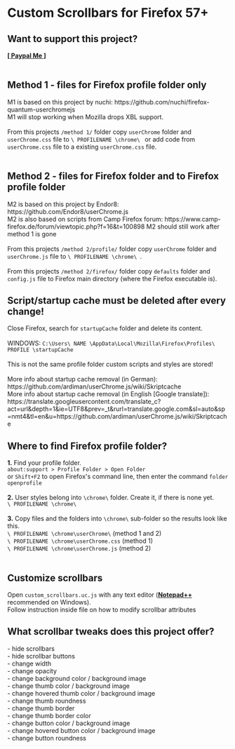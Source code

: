 <h1>Custom Scrollbars for Firefox 57+</h1>
<h2>Want to support this project?</h2>
<b><a href=https://www.paypal.me/tkpay>[ Paypal Me ]</a></b></br>
</br>
<h2>Method 1 - files for Firefox profile folder only</h2>
M1 is based on this project by nuchi: https://github.com/nuchi/firefox-quantum-userchromejs </br>
M1 will stop working when Mozilla drops XBL support.</br>
</br>
From this projects <code>/method 1/</code> folder copy <code>userChrome</code> folder and <code>userChrome.css</code> file to <code>\ PROFILENAME \chrome\ </code> or add code from <code>userChrome.css</code> file to a existing <code>userChrome.css</code> file.</br>
</br>
<h2>Method 2 - files for Firefox folder and to Firefox profile folder</h2>
M2 is based on this project by Endor8: https://github.com/Endor8/userChrome.js </br>
M2 is also based on scripts from Camp Firefox forum: https://www.camp-firefox.de/forum/viewtopic.php?f=16&t=100898
M2 should still work after method 1 is gone</br>
</br>
From this projects <code>/method 2/profile/</code> folder copy <code>userChrome</code> folder and <code>userChrome.js</code> file to <code>\ PROFILENAME \chrome\ </code>.</br>
</br>
From this projects <code>/method 2/firefox/</code> folder copy <code>defaults</code> folder and <code>config.js</code> file to Firefox main directory (where the Firefox executable is).
</br>
<h2>Script/startup cache must be deleted after every change!</h2>
Close Firefox, search for <code>startupCache</code> folder and delete its content.</br>
</br>
WINDOWS: <code>C:\Users\ NAME \AppData\Local\Mozilla\Firefox\Profiles\ PROFILE \startupCache</code></br>
</br>
This is not the same profile folder custom scripts and styles are stored!</br>
</br>
More info about startup cache removal (in German): https://github.com/ardiman/userChrome.js/wiki/Skriptcache </br>
More info about startup cache removal (in English [Google translate]): https://translate.googleusercontent.com/translate_c?act=url&depth=1&ie=UTF8&prev=_t&rurl=translate.google.com&sl=auto&sp=nmt4&tl=en&u=https://github.com/ardiman/userChrome.js/wiki/Skriptcache </br>
<h2>Where to find Firefox profile folder?</h2>
<b>1.</b> Find your profile folder.</br>
<code>about:support > Profile Folder > Open Folder</code></br>
or <code>Shift+F2</code> to open Firefox's command line, then enter the command <code>folder openprofile</code></br>
</br>
<b>2.</b> User styles belong into <code>\chrome\</code> folder. Create it, if there is none yet.</br>
<code>\ PROFILENAME \chrome\ </code></br>
</br>
<b>3.</b> Copy files and the folders into <code>\chrome\</code> sub-folder so the results look like this.</br>
<code>\ PROFILENAME \chrome\userChrome\</code> (method 1 and 2)</br>
<code>\ PROFILENAME \chrome\userChrome.css</code> (method 1)</br>
<code>\ PROFILENAME \chrome\userChrome.js</code> (method 2)</br>
</br>
<h2>Customize scrollbars</h2>
Open <code>custom_scrollbars.uc.js</code> with any text editor (<b><a href=https://notepad-plus-plus.org/download/>Notepad++</a></b> recommended on Windows).</br>
Follow instruction inside file on how to modify scrollbar attributes</br>
<h2>What scrollbar tweaks does this project offer?</h2>
- hide scrollbars</br>
- hide scrollbar buttons</br>
- change width</br>
- change opacity</br>
- change background color / background image</br>
- change thumb color / background image</br>
- change hovered thumb color / background image</br>
- change thumb roundness</br>
- change thumb border</br>
- change thumb border color</br>
- change button color / background image</br>
- change hovered button color / background image</br>
- change button roundness</br>
</br>
